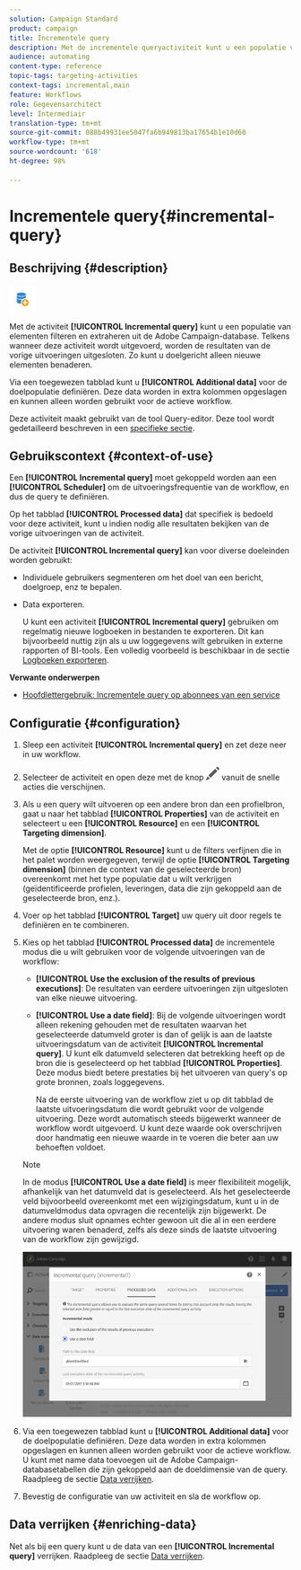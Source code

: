 ```yaml
---
solution: Campaign Standard
product: campaign
title: Incrementele query
description: Met de incrementele queryactiviteit kunt u een populatie van elementen filteren en extraheren uit de Adobe Campaign-database.
audience: automating
content-type: reference
topic-tags: targeting-activities
context-tags: incremental,main
feature: Workflows
role: Gegevensarchitect
level: Intermediair
translation-type: tm+mt
source-git-commit: 088b49931ee5047fa6b949813ba17654b1e10d60
workflow-type: tm+mt
source-wordcount: '618'
ht-degree: 98%

---
```



# Incrementele query{#incremental-query}

## Beschrijving {#description}

![](assets/incremental.png)

Met de activiteit **[!UICONTROL Incremental query]** kunt u een populatie van elementen filteren en extraheren uit de Adobe Campaign-database. Telkens wanneer deze activiteit wordt uitgevoerd, worden de resultaten van de vorige uitvoeringen uitgesloten. Zo kunt u doelgericht alleen nieuwe elementen benaderen.

Via een toegewezen tabblad kunt u **[!UICONTROL Additional data]** voor de doelpopulatie definiëren. Deze data worden in extra kolommen opgeslagen en kunnen alleen worden gebruikt voor de actieve workflow.

Deze activiteit maakt gebruikt van de tool Query-editor. Deze tool wordt gedetailleerd beschreven in een [specifieke sectie](../../automating/using/editing-queries.md#about-query-editor).

## Gebruikscontext {#context-of-use}

Een **[!UICONTROL Incremental query]** moet gekoppeld worden aan een **[!UICONTROL Scheduler]** om de uitvoeringsfrequentie van de workflow, en dus de query te definiëren.

Op het tabblad **[!UICONTROL Processed data]** dat specifiek is bedoeld voor deze activiteit, kunt u indien nodig alle resultaten bekijken van de vorige uitvoeringen van de activiteit.

De activiteit **[!UICONTROL Incremental query]** kan voor diverse doeleinden worden gebruikt:

* Individuele gebruikers segmenteren om het doel van een bericht, doelgroep, enz te bepalen.

* Data exporteren.

   U kunt een activiteit **[!UICONTROL Incremental query]** gebruiken om regelmatig nieuwe logboeken in bestanden te exporteren. Dit kan bijvoorbeeld nuttig zijn als u uw loggegevens wilt gebruiken in externe rapporten of BI-tools. Een volledig voorbeeld is beschikbaar in de sectie [Logboeken exporteren](../../automating/using/exporting-logs.md).

**Verwante onderwerpen**

* [Hoofdlettergebruik: Incrementele query op abonnees van een service](../../automating/using/incremental-query-on-subscribers.md)

## Configuratie {#configuration}

1. Sleep een activiteit **[!UICONTROL Incremental query]** en zet deze neer in uw workflow.
1. Selecteer de activiteit en open deze met de knop ![](assets/edit_darkgrey-24px.png) vanuit de snelle acties die verschijnen.
1. Als u een query wilt uitvoeren op een andere bron dan een profielbron, gaat u naar het tabblad **[!UICONTROL Properties]** van de activiteit en selecteert u een **[!UICONTROL Resource]** en een **[!UICONTROL Targeting dimension]**.

   Met de optie **[!UICONTROL Resource]** kunt u de filters verfijnen die in het palet worden weergegeven, terwijl de optie **[!UICONTROL Targeting dimension]** (binnen de context van de geselecteerde bron) overeenkomt met het type populatie dat u wilt verkrijgen (geïdentificeerde profielen, leveringen, data die zijn gekoppeld aan de geselecteerde bron, enz.).

1. Voer op het tabblad **[!UICONTROL Target]** uw query uit door regels te definiëren en te combineren.
1. Kies op het tabblad **[!UICONTROL Processed data]** de incrementele modus die u wilt gebruiken voor de volgende uitvoeringen van de workflow:

   * **[!UICONTROL Use the exclusion of the results of previous executions]**: De resultaten van eerdere uitvoeringen zijn uitgesloten van elke nieuwe uitvoering.
   * **[!UICONTROL Use a date field]**: Bij de volgende uitvoeringen wordt alleen rekening gehouden met de resultaten waarvan het geselecteerde datumveld groter is dan of gelijk is aan de laatste uitvoeringsdatum van de activiteit **[!UICONTROL Incremental query]**. U kunt elk datumveld selecteren dat betrekking heeft op de bron die is geselecteerd op het tabblad **[!UICONTROL Properties]**. Deze modus biedt betere prestaties bij het uitvoeren van query&#39;s op grote bronnen, zoals loggegevens.

      Na de eerste uitvoering van de workflow ziet u op dit tabblad de laatste uitvoeringsdatum die wordt gebruikt voor de volgende uitvoering. Deze wordt automatisch steeds bijgewerkt wanneer de workflow wordt uitgevoerd. U kunt deze waarde ook overschrijven door handmatig een nieuwe waarde in te voeren die beter aan uw behoeften voldoet.
   >[!NOTE]
   >
   >In de modus **[!UICONTROL Use a date field]** is meer flexibiliteit mogelijk, afhankelijk van het datumveld dat is geselecteerd. Als het geselecteerde veld bijvoorbeeld overeenkomt met een wijzigingsdatum, kunt u in de datumveldmodus data opvragen die recentelijk zijn bijgewerkt. De andere modus sluit opnames echter gewoon uit die al in een eerdere uitvoering waren benaderd, zelfs als deze sinds de laatste uitvoering van de workflow zijn gewijzigd.

   ![](assets/incremental_query_usedatefield.png)

1. Via een toegewezen tabblad kunt u **[!UICONTROL Additional data]** voor de doelpopulatie definiëren. Deze data worden in extra kolommen opgeslagen en kunnen alleen worden gebruikt voor de actieve workflow. U kunt met name data toevoegen uit de Adobe Campaign-databasetabellen die zijn gekoppeld aan de doeldimensie van de query. Raadpleeg de sectie [Data verrijken](../../automating/using/query.md#enriching-data).
1. Bevestig de configuratie van uw activiteit en sla de workflow op.

## Data verrijken {#enriching-data}

Net als bij een query kunt u de data van een **[!UICONTROL Incremental query]** verrijken. Raadpleeg de sectie [Data verrijken](../../automating/using/query.md#enriching-data).
